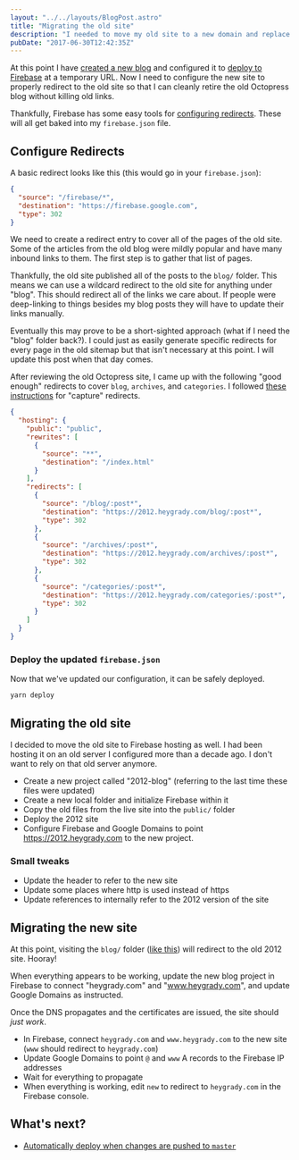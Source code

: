 ```yaml
---
layout: "../../layouts/BlogPost.astro"
title: "Migrating the old site"
description: "I needed to move my old site to a new domain and replace it with my new blog."
pubDate: "2017-06-30T12:42:35Z"
---
```


At this point I have [created a new blog](/posts/2017-07-06-upgrading-gatsby/)
and configured it to [deploy to Firebase](/posts/2017-06-30-first-launch/) at a
temporary URL. Now I need to configure the new site to properly redirect to the
old site so that I can cleanly retire the old Octopress blog without killing old
links.

Thankfully, Firebase has some easy tools for
[configuring redirects](https://firebase.google.com/docs/hosting/url-redirects-rewrites).
These will all get baked into my `firebase.json` file.

## Configure Redirects

A basic redirect looks like this (this would go in your `firebase.json`):

```json
{
  "source": "/firebase/*",
  "destination": "https://firebase.google.com",
  "type": 302
}
```

We need to create a redirect entry to cover all of the pages of the old site.
Some of the articles from the old blog were mildly popular and have many inbound
links to them. The first step is to gather that list of pages.

Thankfully, the old site published all of the posts to the `blog/` folder. This
means we can use a wildcard redirect to the old site for anything under "blog".
This should redirect all of the links we care about. If people were deep-linking
to things besides my blog posts they will have to update their links manually.

Eventually this may prove to be a short-sighted approach (what if I need the
"blog" folder back?). I could just as easily generate specific redirects for
every page in the old sitemap but that isn't necessary at this point. I will
update this post when that day comes.

After reviewing the old Octopress site, I came up with the following "good
enough" redirects to cover `blog`, `archives`, and `categories`. I followed
[these instructions](https://firebase.google.com/docs/hosting/full-config#redirects)
for "capture" redirects.

```json
{
  "hosting": {
    "public": "public",
    "rewrites": [
      {
        "source": "**",
        "destination": "/index.html"
      }
    ],
    "redirects": [
      {
        "source": "/blog/:post*",
        "destination": "https://2012.heygrady.com/blog/:post*",
        "type": 302
      },
      {
        "source": "/archives/:post*",
        "destination": "https://2012.heygrady.com/archives/:post*",
        "type": 302
      },
      {
        "source": "/categories/:post*",
        "destination": "https://2012.heygrady.com/categories/:post*",
        "type": 302
      }
    ]
  }
}
```

### Deploy the updated `firebase.json`

Now that we've updated our configuration, it can be safely deployed.

```bash
yarn deploy
```

## Migrating the old site

I decided to move the old site to Firebase hosting as well. I had been hosting
it on an old server I configured more than a decade ago. I don't want to rely on
that old server anymore.

- Create a new project called "2012-blog" (referring to the last time these
  files were updated)
- Create a new local folder and initialize Firebase within it
- Copy the old files from the live site into the `public/` folder
- Deploy the 2012 site
- Configure Firebase and Google Domains to point https://2012.heygrady.com to
  the new project.

### Small tweaks

- Update the header to refer to the new site
- Update some places where http is used instead of https
- Update references to internally refer to the 2012 version of the site

## Migrating the new site

At this point, visiting the `blog/` folder
([like this](https://new.heygrady.com/blog/2012/07/03/state-of-browsers-july-2012/))
will redirect to the old 2012 site. Hooray!

When everything appears to be working, update the new blog project in Firebase
to connect "heygrady.com" and "www.heygrady.com", and update Google Domains as
instructed.

Once the DNS propagates and the certificates are issued, the site should _just
work_.

- In Firebase, connect `heygrady.com` and `www.heygrady.com` to the new site
  (`www` should redirect to `heygrady.com`)
- Update Google Domains to point `@` and `www` A records to the Firebase IP
  addresses
- Wait for everything to propagate
- When everything is working, edit `new` to redirect to `heygrady.com` in the
  Firebase console.

## What's next?

- [Automatically deploy when changes are pushed to `master`](/posts/2017-07-02-deploying-travis/)
